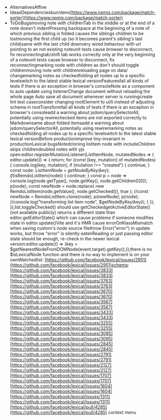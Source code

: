- AlternativesAffine
- IdeasDependenciesbun/deno[https://www.npmjs.com/package/match-sorter](https://www.npmjs.com/package/match-sorter)
- ToDoBugsmoving note with childrenTab in the middle or at the end of a note doesn't indentPressing backspace at the beginning of a note of which previous sibling is folded causes the siblings children to be lostmoving the first child up (so it becomes parent's sibling's last child)same with the last child downvery wired behaviour with url pointing to an not existing noteunit tests cause browser to disconnect, fix reconnectingtab/shift tab works correctly only at the very beginning of a noteunit tests cause browser to disconnect, fix reconnectingmarking node with children as don't should toggle childrenmoving note with childrenreloading page on data/ changemarking notes as checkedfolding all nodes up to a specific levelswitch to the latest stable lexical versionFeaturesfail all kinds of tests if there is an exception in browser's consoleNote as a component to auto update using listenerChange document without reloading the whole page  Auto save all document whenever server is runningcreate lint test caseconsider changing rootElement to ul/li instead of adjusting schema in rootTransformfail all kinds of tests if there is an exception in browser's consoleadd a warning about jsdom/querySelectorAll, potentially using rewirechecked items are not exported correctly to Markdownsame about folded itemsadd a warning about jsdom/querySelectorAll, potentially using rewiremarking notes as checkedfolding all nodes up to a specific levelswitch to the latest stable lexical versionBefore productionimprove tiny-invariant in productionLexical bugsNotedcloning listitem node with includeChildren skips childrendoubled notes with yjs open:editor.registerMutationListener(ListItemNode, mutatedNodes => {        editor.update(() => {          return;          for (const [key, mutation] of mutatedNodes) {            console.log(key, mutation);            if (mutation !== "created") {              continue;            }            const node: ListItemNode = $getNodeByKey(key);            if ($isRemdoListItem(node)) {              continue;            }            const p = node =>              console.log(node.getType(), node.getKey(), node.getChildren()[0]);            p(node);            const newNode = node.replace(              new RemdoListItem(node.getValue(), node.getChecked()),              true            );            //const newNode = RemdoListItem.clone(node);            p(newNode);            p(node);            //console.log("transforming list item node", $getNodeByKey(key));          }        });      }),list.toggleChecked() should use getCheckedgetActiveEditorState() (not available publicly) returns a different state than editor.getEditorState() which can cause problems if someone modifies state in editor.update()Vite and it's HMR cause errorOnKlassMismatch when saving custom's node source filethrow Error("error") in update works, but throw "error" is silently eatenReading or just passing editor state should be enough, re-check in the newer lexical version:editor.update(() => {key = $getNearestNodeFromDOMNode(event.target).getKey();});there is no $isLexicalNode function and there is no way to implement is on your ownWatchedlist: [https://github.com/facebook/lexical/issues/2951](https://github.com/facebook/lexical/issues/2951)schema: [https://github.com/facebook/lexical/issues/3833](https://github.com/facebook/lexical/issues/3833)[https://github.com/facebook/lexical/issues/3763](https://github.com/facebook/lexical/issues/3763)[https://github.com/facebook/lexical/issues/3670](https://github.com/facebook/lexical/issues/3670)[https://github.com/facebook/lexical/issues/3567](https://github.com/facebook/lexical/issues/3567)[https://github.com/facebook/lexical/issues/3433](https://github.com/facebook/lexical/issues/3433)[https://github.com/facebook/lexical/issues/3255](https://github.com/facebook/lexical/issues/3255)[https://github.com/facebook/lexical/issues/3085](https://github.com/facebook/lexical/issues/3085)[https://github.com/facebook/lexical/issues/2845](https://github.com/facebook/lexical/issues/2845)[https://github.com/facebook/lexical/issues/2791](https://github.com/facebook/lexical/issues/2791)[https://github.com/facebook/lexical/issues/2127](https://github.com/facebook/lexical/issues/2127)[https://github.com/facebook/lexical/issues/1707](https://github.com/facebook/lexical/issues/1707)[https://github.com/facebook/lexical/issues/1604](https://github.com/facebook/lexical/issues/1604)[https://github.com/facebook/lexical/issues/1311](https://github.com/facebook/lexical/issues/1311)[https://github.com/facebook/lexical/pull/4285](https://github.com/facebook/lexical/pull/4285) context menu